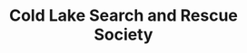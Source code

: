---
layout: home.njk
title: Cold Lake Search and Rescue Society
siteHero:
  title: "Cold Lake Search And Rescue"
  subtitle: "Volunteer-driven search and rescue in Cold Lake, Alberta&mdash;ready to respond when lives are on the line."
features:
  title: "Get Involved"
  description: "Your support helps us stay prepared and equipped for search and rescue operations. Whether through donations, attending our events, or spreading awareness, every contribution makes a difference."
  button: "Learn More"
  url: "/join/"
  items:
    - image: "2017/09/csc_0124-1024x680.jpg"
      text: "The Cold Lake Search and Rescue team enjoys a well-earned break with a barbecue and campfire lunch after a day of training in the field."
    - image: "2017/09/dsc_0976-1024x680.jpg"
      text: "Surrounded by bare aspen and spruce, the team builds shelters, tends a warming fire, and hones the essential skills needed to operate safely and effectively in cold-weather conditions."
    - image: "2017/09/dsc_0140-1024x680.jpg"
      text: "Team members practise wilderness survival and shelter construction. A bivouac demonstrates practical skills in low-visibility environments."
#promo:
#  title: ""
#  button: "Breach the thresholds"
#  url: "#"
---